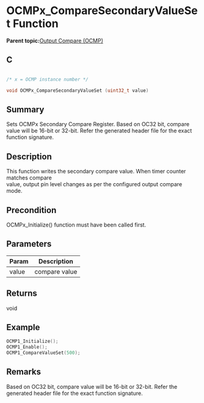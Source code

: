 # OCMPx\_CompareSecondaryValueSet Function

**Parent topic:**[Output Compare \(OCMP\)](GUID-B86A6AAC-1577-4BDA-9CB1-5E0BA2789DD9.md)

## C

```c

/* x = OCMP instance number */

void OCMPx_CompareSecondaryValueSet (uint32_t value)
```

## Summary

Sets OCMPx Secondary Compare Register. Based on OC32 bit, compare value will be 16-bit or 32-bit. Refer the generated header file for the exact function signature.

## Description

This function writes the secondary compare value. When timer counter matches compare<br />value, output pin level changes as per the configured output compare mode.

## Precondition

OCMPx\_Initialize\(\) function must have been called first.

## Parameters

|Param|Description|
|-----|-----------|
|value|compare value|

## Returns

void

## Example

```c
OCMP1_Initialize();
OCMP1_Enable();
OCMP1_CompareValueSet(500);
```

## Remarks

Based on OC32 bit, compare value will be 16-bit or 32-bit. Refer the generated header file for the exact function signature.

